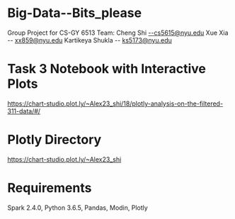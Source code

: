 # Big-Data--Bits_please
Group Project for CS-GY 6513
Team:
Cheng Shi --cs5615@nyu.edu
Xue Xia -- xx859@nyu.edu
Kartikeya Shukla -- ks5173@nyu.edu

# Task 3 Notebook with Interactive Plots
https://chart-studio.plot.ly/~Alex23_shi/18/plotly-analysis-on-the-filtered-311-data/#/

# Plotly Directory
https://chart-studio.plot.ly/~Alex23_shi

# Requirements
Spark 2.4.0,
Python 3.6.5,
Pandas,
Modin,
Plotly
